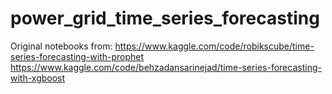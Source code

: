 # power_grid_time_series_forecasting

Original notebooks from:
https://www.kaggle.com/code/robikscube/time-series-forecasting-with-prophet
https://www.kaggle.com/code/behzadansarinejad/time-series-forecasting-with-xgboost
